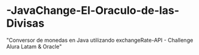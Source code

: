 # -JavaChange-El-Oraculo-de-las-Divisas
"Conversor de monedas en Java utilizando exchangeRate-API - Challenge Alura Latam &amp; Oracle"

